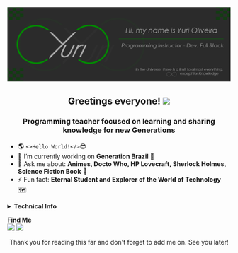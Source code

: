 <img src="./assets/Banner_Github.png">

<h2 align="center">Greetings everyone! 
<img src="https://raw.githubusercontent.com/kaueMarques/kaueMarques/master/hi.gif" width="30px">
</h2>

<h3 align="center">Programming teacher focused on learning and sharing knowledge for new Generations</h3>

- 🌎 `<>Hello World!</>`😎
- 🔭 I’m currently working on <b>Generation Brazil</b> 🌱
- 💬 Ask me about: <b>Animes, Docto Who, HP Lovecraft, Sherlock Holmes, Science Fiction Book</b> 📖
- ⚡ Fun fact: <b>Eternal Student and Explorer of the World of Technology</b> 🗺️

<details>
  <summary><b>Technical Info</b></summary>

<div align="center">
<h3>My Technologies</h3>
<img src="https://img.shields.io/badge/-html-rgba(43, 43, 43, 1)?style=for-the-badge&logo=HTML5&logoColor=rgba(0, 140, 0, 1)" target="_blank">
<img src="https://img.shields.io/badge/-css-rgba(43, 43, 43, 1)?style=for-the-badge&logo=CSS3&logoColor=rgba(0, 140, 0, 1)" target="_blank">
<img src="https://img.shields.io/badge/-sass-rgba(43, 43, 43, 1)?style=for-the-badge&logo=SASS&logoColor=rgba(0, 140, 0, 1)" target="_blank">
<img src="https://img.shields.io/badge/-Javascript-rgba(43, 43, 43, 1)?style=for-the-badge&logo=javascript&logoColor=rgba(0, 140, 0, 1)" target="_blank">
<img src="https://img.shields.io/badge/-nodejs-rgba(43, 43, 43, 1)?style=for-the-badge&logo=node.js&logoColor=rgba(0, 140, 0, 1)" target="_blank">
<img src="https://img.shields.io/badge/-Typescript-rgba(43, 43, 43, 1)?style=for-the-badge&logo=typescript&logoColor=rgba(0, 140, 0, 1)" target="_blank">
<img src="https://img.shields.io/badge/-react-rgba(43, 43, 43, 1)?style=for-the-badge&logo=React&logoColor=rgba(0, 140, 0, 1)" target="_blank">
</div>

<div align="center">
<h3>Teaching and Learning more</h3>
<img src="https://img.shields.io/badge/-java-rgba(43, 43, 43, 1)?style=for-the-badge&logo=Java&logoColor=rgba(0, 140, 0, 1)" target="_blank">
<img src="https://img.shields.io/badge/-Spring Boot-rgba(43, 43, 43, 1)?style=for-the-badge&logo=SpringBoot&logoColor=rgba(0, 140, 0, 1)" target="_blank">
<img src="https://img.shields.io/badge/-Angular-rgba(43, 43, 43, 1)?style=for-the-badge&logo=Angular&logoColor=rgba(0, 140, 0, 1)" target="_blank">
<img src="https://img.shields.io/badge/-Soft Skills-rgba(43, 43, 43, 1)?style=for-the-badge&logo=Soft&logoColor=rgba(0, 140, 0, 1)" target="_blank">
</div>

<br>

<div align="center">
<a href="https://github.com/Yuri-stack">
<img  height="180em"  src="https://github-readme-stats.vercel.app/api?username=Yuri-stack&show_icons=true&theme=gotham&include_all_commits=true&count_private=true"/>
<img height="180em" src="https://github-readme-stats.vercel.app/api/top-langs/?username=Yuri-stack&layout=compact&langs_count=7&theme=gotham"/>
</a>
</div>
</details>

<b>Find Me</b>
<br>
<a href="https://www.linkedin.com/in/yuri-silva99/" target="_blank"><img  src="https://img.shields.io/badge/-LinkedIn-rgba(43, 43, 43, 1)?style=for-the-badge&logo=linkedin&logoColor=rgba(0, 140, 0, 1)"  target="_blank"></a>
<a href="https://www.instagram.com/yuri_lumen/" target="_blank"><img src="https://img.shields.io/badge/-Instagram-rgba(43, 43, 43, 1)?style=for-the-badge&logo=instagram&logoColor=rgba(0, 140, 0, 1)"  target="_blank"></a>

<div align="center">
  <b></b>Thank you for reading this far and don't forget to add me on. See you later!
<div>
